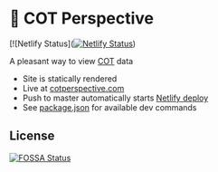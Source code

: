 # 📅 COT Perspective

[![Netlify Status]([![Netlify Status](https://api.netlify.com/api/v1/badges/fea91792-b359-479d-9904-dd4e995a0ac2/deploy-status)](https://app.netlify.com/sites/cot-charts/deploys))

A pleasant way to view [COT][cot] data

- Site is statically rendered
- Live at [cotperspective.com](https://cot.protradersclub.uz/)
- Push to master automatically starts [Netlify deploy][netlify_deploy]
- See [package.json][package] for available dev commands

[package]: https://github.com/hd-o/cotperspective/blob/master/package.json
[netlify_deploy]: https://app.netlify.com/sites/cotperspective/deploys
[cot]: https://www.cftc.gov/MarketReports/CommitmentsofTraders/index.htm
[mit]: ./LICENSE

## License

[![FOSSA Status](https://app.fossa.com/api/projects/git%2Bgithub.com%2Fhd-o%2Fcotperspective.svg?type=large)](https://app.fossa.com/projects/git%2Bgithub.com%2Fhd-o%2Fcotperspective?ref=badge_large)
